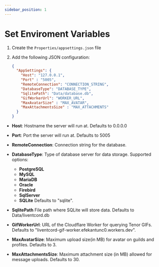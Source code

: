 ```yaml
---
sidebar_position: 1
---
```


# Set Enviroment Variables

1. Create the `Properties/appsettings.json` file
2. Add the following JSON configuration:

    ```json
    {
      "AppSettings": {
        "Host": "127.0.0.1",
        "Port" : "5005",
        "RemoteConnection": "CONNECTION_STRING",
        "DatabaseType": "DATABASE_TYPE",
        "SqlitePath": "Data/database.db",
        "GifWorkerUrl": "WORKER_URL",
        "MaxAvatarSize" : "MAX_AVATAR",
        "MaxAttachmentsSize" : "MAX_ATTACHMENTS"
      }
    }
    ```
  - **Host**:
    Hostname the server will run at.
    Defaults to 0.0.0.0

  - **Port**:
    Port the server will run at.
    Defaults to 5005

  - **RemoteConnection**:
    Connection string for the database.

  - **DatabaseType**:
    Type of database server for data storage. Supported options:
      - **PostgreSQL**
      - **MySQL**
      - **MariaDB**
      - **Oracle**
      - **Firebird**
      - **SqlServer**
      - **SQLite**
    Defaults to "sqlite".

  - **SqlitePath**
    File path where SQLite will store data.
    Defaults to Data/liventcord.db
  
  - **GifWorkerUrl**: 
    URL of the Cloudflare Worker for querying Tenor GIFs.
    Defaults to "liventcord-gif-worker.efekantunc0.workers.dev".

  - **MaxAvatarSize**:
    Maximum upload size(in MB) for avatar on guilds and profiles.
    Defaults to 3.
  
  - **MaxAttachmentsSize**:
    Maximum attachment size (in MB) allowed for message uploads.
    Defaults to 30.

  